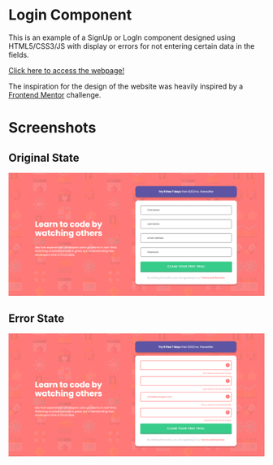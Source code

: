 # Login Component
This is an example of a SignUp or LogIn component designed using HTML5/CSS3/JS with display or errors for not entering certain data in the fields.

[Click here to access the webpage!](https://celadon-swan-0aef27.netlify.app/)

The inspiration for the design of the website was heavily inspired by a [Frontend Mentor](www.frontendmentor.io) challenge.

# Screenshots
## Original State
![State_1](screenshots/state1.png)
## Error State
![State_2](screenshots/state2.png)
